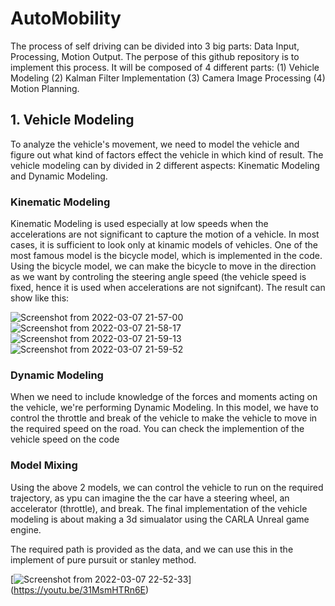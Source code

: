 # AutoMobility

The process of self driving can be divided into 3 big parts: Data Input, Processing, Motion Output. The perpose of this github repository is to implement this process. It will be composed of 4 different parts: (1) Vehicle Modeling (2) Kalman Filter Implementation (3) Camera Image Processing (4) Motion Planning.


## 1. Vehicle Modeling

To analyze the vehicle's movement, we need to model the vehicle and figure out what kind of factors effect the vehicle in which kind of result. The vehicle modeling can by divided in 2 different aspects: Kinematic Modeling and Dynamic Modeling.

### Kinematic Modeling
Kinematic Modeling is used especially at low speeds when the accelerations are not significant to capture the motion of a vehicle. In most cases, it is sufficient to look only at kinamic models of vehicles. One of the most famous model is the bicycle model, which is implemented in the code. Using the bicycle model, we can make the bicycle to move in the direction as we want by controling the steering angle speed (the vehicle speed is fixed, hence it is used when accelerations are not signifcant). The result can show like this:

![Screenshot from 2022-03-07 21-57-00](https://user-images.githubusercontent.com/22390526/157038830-3dad543e-f7cc-4c51-8f54-e619064d7efe.png)
![Screenshot from 2022-03-07 21-58-17](https://user-images.githubusercontent.com/22390526/157038969-f3d45d24-1462-4698-8402-73f8c3d8ae16.png)
![Screenshot from 2022-03-07 21-59-13](https://user-images.githubusercontent.com/22390526/157039092-fd59d576-eed2-4be2-a9e2-dab2a96e9027.png)
![Screenshot from 2022-03-07 21-59-52](https://user-images.githubusercontent.com/22390526/157039179-6db3eee9-9d22-4313-bdcb-e84bdd6239fc.png)

### Dynamic Modeling
When we need to include knowledge of the forces and moments acting on the vehicle, we're performing Dynamic Modeling. In this model, we have to control the throttle and break of the vehicle to make the vehicle to move in the required speed on the road. You can check the implemention of the vehicle speed on the code

### Model Mixing
Using the above 2 models, we can control the vehicle to run on the required trajectory, as ypu can imagine the the car have a steering wheel, an accelerator (throttle), and break. The final implementation of the vehicle modeling is about making a 3d simualator using the CARLA Unreal game engine.

The required path is provided as the data, and we can use this in the implement of pure pursuit or stanley method.

[![Screenshot from 2022-03-07 22-52-33](https://user-images.githubusercontent.com/22390526/157047285-27cb3363-66de-4710-88de-6cb21da6ae81.png)]
(https://youtu.be/31MsmHTRn6E)

